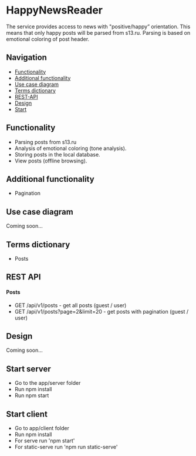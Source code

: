# HappyNewsReader

The service provides access to news with "positive/happy” orientation. This means that only happy posts will be parsed from s13.ru. Parsing is based on emotional coloring of post header. 

## Navigation

* [Functionality](#functionality)
* [Additional functionality](#additional-functionality)
* [Use case diagram](#use-case-diagram)
* [Terms dictionary](#terms-dictionary)
* [REST-API](#rest-api)
* [Design](#design)
* [Start](#start)

## Functionality

* Parsing posts from s13.ru
* Analysis of emotional coloring (tone analysis).
* Storing posts in the local database.
* View posts (offline browsing).

## Additional functionality

* Pagination

## Use case diagram

Coming soon...

## Terms dictionary

* Posts


## REST API

#### Posts

* GET /api/v1/posts - get all posts (guest / user)
* GET /api/v1/posts?page=2&limit=20 - get posts with pagination (guest / user)





## Design

Coming soon...

## Start server

* Go to the app/server folder
* Run npm install
* Run npm start

## Start client
* Go to app/client folder
* Run npm install
* For serve run 'npm start'
* For static-serve run 'npm run static-serve'

